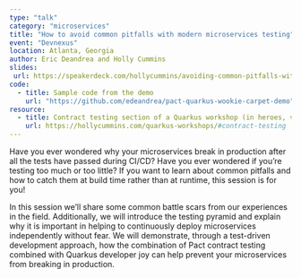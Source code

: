 ```yaml
---
type: "talk"
category: "microservices"
title: "How to avoid common pitfalls with modern microservices testing"
event: "Devnexus"
location: Atlanta, Georgia
author: Eric Deandrea and Holly Cummins
slides:
 url: https://speakerdeck.com/hollycummins/avoiding-common-pitfalls-with-modern-microservices-testing
code: 
  - title: Sample code from the demo
    url: "https://github.com/edeandrea/pact-quarkus-wookie-carpet-demo"
resource:
  - title: Contract testing section of a Quarkus workshop (in heroes, villains, and fight submodules)
    url: https://hollycummins.com/quarkus-workshops/#contract-testing
---
```


Have you ever wondered why your microservices break in production after all the tests have passed during CI/CD? Have you ever wondered if you’re testing too much or too little? If you want to learn about common pitfalls and how to catch them at build time rather than at runtime, this session is for you!


In this session we’ll share some common battle scars from our experiences in the field. Additionally, we will introduce the testing pyramid and explain why it is important in helping to continuously deploy microservices independently without fear. We will demonstrate, through a test-driven development approach, how the combination of Pact contract testing combined with Quarkus developer joy can help prevent your microservices from breaking in production.